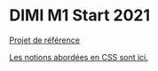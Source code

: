 # DIMI M1 Start 2021

[Projet de référence](https://github.com/jniac/dimi-m1-start-2021)

[Les notions abordées en CSS sont ici.](./LEARN-CSS.md)